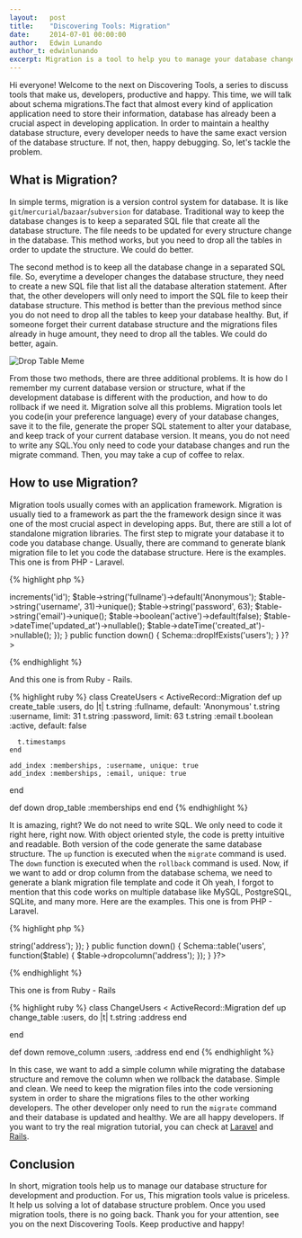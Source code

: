 ```yaml
---
layout:   post
title:    "Discovering Tools: Migration"
date:     2014-07-01 00:00:00
author:   Edwin Lunando
author_t: edwinlunando
excerpt: Migration is a tool to help you to manage your database changes. Migration lets you develop application without worrying the database structure across every developers.
---
```


Hi everyone! Welcome to the next on Discovering Tools, a series to discuss tools that make us, developers, productive and happy. This time, we will talk about schema migrations.The fact that almost every kind of application application need to store their information, database has already been a crucial aspect in developing application. In order to maintain a healthy database structure, every developer needs to have the same exact version of the database structure. If not, then, happy debugging. So, let's tackle the problem.

## What is Migration? ##

In simple terms, migration is a version control system for database. It is like `git`/`mercurial`/`bazaar`/`subversion` for database. Traditional way to keep the database changes is to keep a separated SQL file that create all the database structure. The file needs to be updated for every structure change in the database. This method works, but you need to drop all the tables in order to update the structure. We could do better.

The second method is to keep all the database change in a separated SQL file. So, everytime a developer changes the database structure, they need to create a new SQL file that list all the database alteration statement. After that, the other developers will only need to import the SQL file to keep their database structure. This method is better than the previous method since you do not need to drop all the tables to keep your database healthy. But, if someone forget their current database structure and the migrations files already in huge amount, they need to drop all the tables. We could do better, again.

![Drop Table Meme][drop-table-meme]

From those two methods, there are three additional problems. It is how do I remember my current database version or structure, what if the development database is different with the production, and how to do rollback if we need it. Migration solve all this problems. Migration tools let you code(in your preference language) every of your database changes, save it to the file, generate the proper SQL statement to alter your database, and keep track of your current database version. It means, you do not need to write any SQL.You only need to code your database changes and run the migrate command. Then, you may take a cup of coffee to relax.

## How to use Migration? ##

Migration tools usually comes with an application framework. Migration is usually tied to a framework as part the the framework design since it was one of the most crucial aspect in developing apps. But, there are still a lot of standalone migration libraries. The first step to migrate your database it to code you database change. Usually, there are command to generate blank migration file to let you code the database structure. Here is the examples. This one is from PHP - Laravel.

{% highlight php %}
<?php
use Illuminate\Database\Schema\Blueprint;
use Illuminate\Database\Migrations\Migration;

class CreateAdminTable extends Migration {

    public function up()
    {
        Schema::create('users', function($table)
        {
            $table->increments('id');
            $table->string('fullname')->default('Anonymous');
            $table->string('username', 31)->unique();
            $table->string('password', 63);
            $table->string('email')->unique();
            $table->boolean('active')->default(false);

            $table->dateTime('updated_at')->nullable();
            $table->dateTime('created_at')->nullable();
        });
    }

    public function down()
    {
        Schema::dropIfExists('users');
    }
}?>
{% endhighlight %}

And this one is from Ruby - Rails.

{% highlight ruby %}
class CreateUsers < ActiveRecord::Migration
  def up
    create_table :users, do |t|
      t.string     :fullname, default: 'Anonymous'
      t.string     :username, limit: 31
      t.string     :password, limit: 63
      t.string     :email
      t.boolean    :active, default: false

      t.timestamps
    end

    add_index :memberships, :username, unique: true
    add_index :memberships, :email, unique: true
  end

  def down
    drop_table :memberships
  end
end
{% endhighlight %}

It is amazing, right? We do not need to write SQL. We only need to code it right here, right now. With object oriented style, the code is pretty intuitive and readable. Both version of the code generate the same database structure. The `up` function is executed when the `migrate` command is used. The `down` function is executed when the `rollback` command is used. Now, if we want to add or drop column from the database schema, we need to generate a blank migration file template and code it Oh yeah, I forgot to mention that this code works on multiple database like MySQL, PostgreSQL, SQLite, and many more. Here are the examples. This one is from PHP - Laravel.

{% highlight php %}
<?php
use Illuminate\Database\Schema\Blueprint;
use Illuminate\Database\Migrations\Migration;

class ChangeAdminTable extends Migration {

    public function up()
    {
        Schema::table('users', function($table)
        {
            $table->string('address');
        });
    }

    public function down()
    {
        Schema::table('users', function($table)
        {
            $table->dropcolumn('address');
        });
    }
}?>
{% endhighlight %}

This one is from Ruby - Rails

{% highlight ruby %}
class ChangeUsers < ActiveRecord::Migration
  def up
    change_table :users, do |t|
      t.string     :address
    end

  end

  def down
    remove_column :users, :address
  end
end
{% endhighlight %}

In this case, we want to add a simple column while migrating the database structure and remove the column when we rollback the database. Simple and clean. We need to keep the migration files into the code versioning system in order to share the migrations files to the other working developers. The other developer only need to run the `migrate` command and their database is updated and healthy. We are all happy developers. If you want to try the real migration tutorial, you can check at [Laravel][laravel-migration] and [Rails][rails-migration].

## Conclusion ##

In short, migration tools help us to manage our database structure for development and production. For us, This migration tools value is priceless. It help us solving a lot of database structure problem. Once you used migration tools, there is no going back. Thank you for your attention, see you on the next Discovering Tools. Keep productive and happy!

[laravel-migration]: http://laravel.com/docs/migrations
[rails-migration]: http://guides.rubyonrails.org/migrations.html
[drop-table-meme]: https://i.chzbgr.com/maxW500/8242029568/h1AE0CD37/
